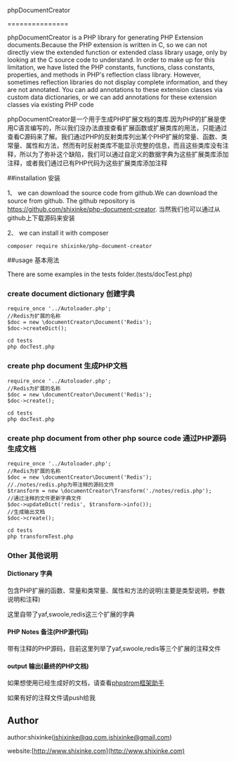 phpDocumentCreator

===============

phpDocumentCreator is a PHP library for generating PHP Extension documents.Because the PHP extension is written in C, so we can not directly view the extended function or extended class library usage, only by looking at the C source code to understand. In order to make up for this limitation, we have listed the PHP constants, functions, class constants, properties, and methods in PHP's reflection class library. However, sometimes reflection libraries do not display complete information, and they are not annotated. You can add annotations to these extension classes via custom data dictionaries, or we can add annotations for these extension classes via existing PHP code

phpDocumentCreator是一个用于生成PHP扩展文档的类库.因为PHP的扩展是使用C语言编写的，所以我们没办法直接查看扩展函数或扩展类库的用法，只能通过查看C源码来了解。我们通过PHP的反射类库列出某个PHP扩展的常量、函数、类常量、属性和方法，然而有时反射类库不能显示完整的信息，而且这些类库没有注释，所以为了弥补这个缺陷，我们可以通过自定义的数据字典为这些扩展类库添加注释，或者我们通过已有PHP代码为这些扩展类库添加注释

##installation 安装
    
1、 we can download the source code from github.We can download the source from github. The github repository is https://github.com/shixinke/php-document-creator. 当然我们也可以通过从github上下载源码来安装   

2、 we can install it with composer

    composer require shixinke/php-document-creator
    
##usage 基本用法


There are some  examples in the tests folder.(tests/docTest.php)

### create document dictionary 创建字典

    require_once '../Autoloader.php';
    //Redis为扩展的名称
    $doc = new \documentCreator\Document('Redis');
    $doc->createDict();
    
    cd tests
    php docTest.php
    
### create php document 生成PHP文档
    
    require_once '../Autoloader.php';
    //Redis为扩展的名称
    $doc = new \documentCreator\Document('Redis');
    $doc->create();
    
    cd tests
    php docTest.php
    
### create php document from other php source code 通过PHP源码生成文档
    
    require_once '../Autoloader.php';
    //Redis为扩展的名称
    $doc = new \documentCreator\Document('Redis');
    //./notes/redis.php为带注释的源码文件
    $transform = new \documentCreator\Transform('./notes/redis.php');
    //通过注释的文件更新字典文件
    $doc->updateDict('redis', $transform->info());
    //生成输出文档
    $doc->create();
    
    cd tests
    php transformTest.php
    
### Other 其他说明
    
#### Dictionary 字典

包含PHP扩展的函数、常量和类常量、属性和方法的说明(主要是类型说明，参数说明和注释)

这里自带了yaf,swoole,redis这三个扩展的字典

#### PHP Notes 备注(PHP源代码)

带有注释的PHP源码，目前这里列举了yaf,swoole,redis等三个扩展的注释文件

#### output 输出(最终的PHP文档)

如果想使用已经生成好的文档，请查看[phpstrom框架助手](https://github.com/shixinke/phpstorm-for-php-framework)

如果有好的注释文件请push给我


## Author

author:shixinke(ishixinke@qq.com,ishixinke@gmail.com)

website:[http://www.shixinke.com](http://www.shixinke.com)

    